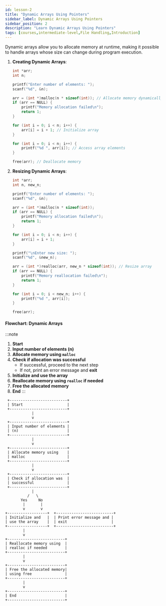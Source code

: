 ```yaml
---
id: lesson-2
title: "Dynamic Arrays Using Pointers"
sidebar_label: Dynamic Arrays Using Pointers
sidebar_position: 2
description: "Learn Dynamic Arrays Using Pointers"
tags: [courses,intermediate-level,File Handling,Introduction]
---
```

  

Dynamic arrays allow you to allocate memory at runtime, making it possible to handle arrays whose size can change during program execution.

1. **Creating Dynamic Arrays**:

   ```c
   int *arr;
   int n;

   printf("Enter number of elements: ");
   scanf("%d", &n);

   arr = (int *)malloc(n * sizeof(int)); // Allocate memory dynamically
   if (arr == NULL) {
       printf("Memory allocation failed\n");
       return 1;
   }

   for (int i = 0; i < n; i++) {
       arr[i] = i + 1; // Initialize array
   }

   for (int i = 0; i < n; i++) {
       printf("%d ", arr[i]); // Access array elements
   }

   free(arr); // Deallocate memory
   ```

2. **Resizing Dynamic Arrays**:

   ```c
   int *arr;
   int n, new_n;

   printf("Enter number of elements: ");
   scanf("%d", &n);

   arr = (int *)malloc(n * sizeof(int));
   if (arr == NULL) {
       printf("Memory allocation failed\n");
       return 1;
   }

   for (int i = 0; i < n; i++) {
       arr[i] = i + 1;
   }

   printf("\nEnter new size: ");
   scanf("%d", &new_n);

   arr = (int *)realloc(arr, new_n * sizeof(int)); // Resize array
   if (arr == NULL) {
       printf("Memory reallocation failed\n");
       return 1;
   }

   for (int i = 0; i < new_n; i++) {
       printf("%d ", arr[i]);
   }

   free(arr);
   ```
 

#### Flowchart: Dynamic Arrays

:::note
1. **Start**
2. **Input number of elements (n)**
3. **Allocate memory using `malloc`**
4. **Check if allocation was successful**
   - If successful, proceed to the next step
   - If not, print an error message and **exit**
5. **Initialize and use the array**
6. **Reallocate memory using `realloc` if needed**
7. **Free the allocated memory**
8. **End**
:::

```
 +--------------------------+
 | Start                    |
 +--------------------------+
            |
            v
 +--------------------------+
 | Input number of elements |
 | (n)                      |
 +--------------------------+
            |
            v
 +--------------------------+
 | Allocate memory using    |
 | malloc                   |
 +--------------------------+
            |
            v
 +--------------------------+
 | Check if allocation was  |
 | successful               |
 +--------------------------+
            |
          /   \
       Yes     No
        |       |
        v       v
+------------------+  +--------------------------+
| Initialize and   |  | Print error message and |
| use the array    |  | exit                    |
+------------------+  +--------------------------+
        |
        v
+--------------------------+
| Reallocate memory using  |
| realloc if needed        |
+--------------------------+
        |
        v
+--------------------------+
| Free the allocated memory|
| using free               |
+--------------------------+
        |
        v
+--------------------------+
| End                      |
+--------------------------+
```
